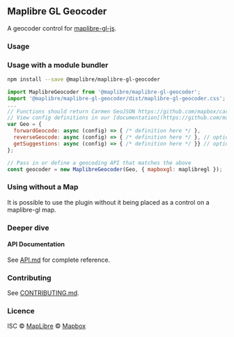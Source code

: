 ## Maplibre GL Geocoder

A geocoder control for [maplibre-gl-js](https://github.com/maplibre/maplibre-gl-js).

### Usage

### Usage with a module bundler

```bash
npm install --save @maplibre/maplibre-gl-geocoder
```

```js
import MaplibreGeocoder from '@maplibre/maplibre-gl-geocoder';
import '@maplibre/maplibre-gl-geocoder/dist/maplibre-gl-geocoder.css';
...
// Functions should return Carmen GeoJSON https://github.com/mapbox/carmen/blob/master/carmen-geojson.md
// View config definitions in our [documentation](https://github.com/maplibre/maplibre-gl-geocoder/blob/master/API.md#setgeocoderapi)
var Geo = {
  forwardGeocode: async (config) => { /* definition here */ },
  reverseGeocode: async (config) => { /* definition here */ }, // optional reverse geocoding API
  getSuggestions: async (config) => { /* definition here */ }} // optional suggestion API
};

// Pass in or define a geocoding API that matches the above
const geocoder = new MaplibreGeocoder(Geo, { mapboxgl: maplibregl });

```

### Using without a Map

It is possible to use the plugin without it being placed as a control on a maplibre-gl map.

### Deeper dive

#### API Documentation

See [API.md](https://github.com/maplibre/maplibre-gl-geocoder/blob/master/API.md) for complete reference.

### Contributing

See [CONTRIBUTING.md](https://github.com/maplibre/maplibre-gl-geocoder/blob/master/CONTRIBUTING.md).

### Licence

ISC © [MapLibre](https://github.com/maplibre) © [Mapbox](https://github.com/mapbox)
